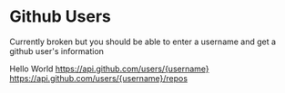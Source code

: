 # Github Users

Currently broken
but you should be able to enter a username and get a github user's information

Hello World
https://api.github.com/users/{username}
https://api.github.com/users/{username}/repos